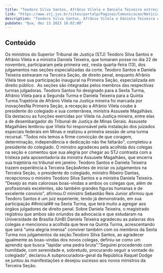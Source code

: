 ```yaml
---
title: "Teodoro Silva Santos, Afrânio Vilela e Daniela Teixeira estreiam nas seções do STJ"
link: "https://www.stj.jus.br/sites/portalp/Paginas/Comunicacao/Noticias/2023/13122023-Teodoro-Silva-Santos--Afranio-Vilela-e-Daniela-Teixeira-estreiam-nas-secoes-do-STJ.aspx"
description: "Teodoro Silva Santos, Afrânio Vilela e Daniela Teixeira estreiam nas seções do STJ"
pubdate: "Qua, dez 13 2023 16:02:00"
---
```


## Conteúdo

Os ministros do Superior Tribunal de Justiça (STJ) Teodoro Silva Santos e Afrânio Vilela e a ministra Daniela Teixeira, que tomaram posse no dia 22 de novembro, participaram pela primeira vez, nesta quarta-feira (13), dos julgamentos nas seções especializadas da corte. Teodoro Santos e Daniela Teixeira estrearam na Terceira Seção, de direito penal, enquanto Afrânio Vilela teve sua participação inaugural na Primeira Seção, especializada em direito público.  As seções são integradas pelos membros das respectivas turmas julgadoras. Teodoro Santos foi designado para a Sexta Turma, Afrânio Vilela para a Segunda Turma e Daniela Teixeira para a Quinta Turma.Trajetória de Afrânio Vilela na Justiça mineira foi marcada por inovaçõesNa Primeira Seção, a recepção a Afrânio Vilela coube à presidente do colegiado e sua conterrânea, ministra Assusete Magalhães. Ela destacou as funções exercidas por Vilela na Justiça mineira, entre elas a de desembargador do Tribunal de Justiça de Minas Gerais. Assusete Magalhães lembrou que Vilela foi responsável pela instalação dos juizados especiais federais em Minas e realizou a primeira sessão de uma turma recursal. "Todos nós temos a firme convicção de que coragem, determinação, independência e dedicação não lhe faltarão", completou a presidente do colegiado. O ministro agradeceu pela acolhida dos colegas na seção e comentou que sua alegria por chegar ao STJ contrasta com a tristeza pela aposentadoria da ministra Assusete Magalhães, que encerra sua trajetória no tribunal em janeiro. Teodoro Santos e Daniela Teixeira trazem experiência à Terceira SeçãoAntes de iniciar os julgamentos na Terceira Seção, o presidente do colegiado, ministro Ribeiro Dantas, recepcionou o ministro Teodoro Silva Santos e a ministra Daniela Teixeira. "Desejo as mais calorosas boas-vindas a ambos os colegas que, além de profissionais excelentes, são também grandes figuras humanas e de excelente convívio", afirmou.O ministro Sebastião Reis Junior afirmou que Teodoro Santos é um juiz experiente, tendo já demonstrado, em sua participação ##inicial## na Sexta Turma, que terá muito a agregar aos órgãos julgadores de direito penal. Sobre Daniela Teixeira, o magistrado registrou que ambos são oriundos da advocacia e que estudaram na Universidade de Brasília (UnB).Daniela Teixeira agradeceu as palavras dos colegas e mencionou a acolhida que teve na Quinta Turma, acrescentando que será "uma alegria imensa" conviver também com os membros da Sexta Turma nos julgamentos da seção.Teodoro Silva Santos, ao agradecer igualmente as boas-vindas dos novos colegas, definiu-se como um aprendiz que busca "lapidar uma pedra bruta"."Seguirei procedendo com humildade, com serenidade e, sobretudo, procurando seguir a vontade do colegiado", declarou.A subprocuradora-geral da República Raquel Dodge se juntou às manifestações e desejou sucesso aos novos ministros da Terceira Seção.
